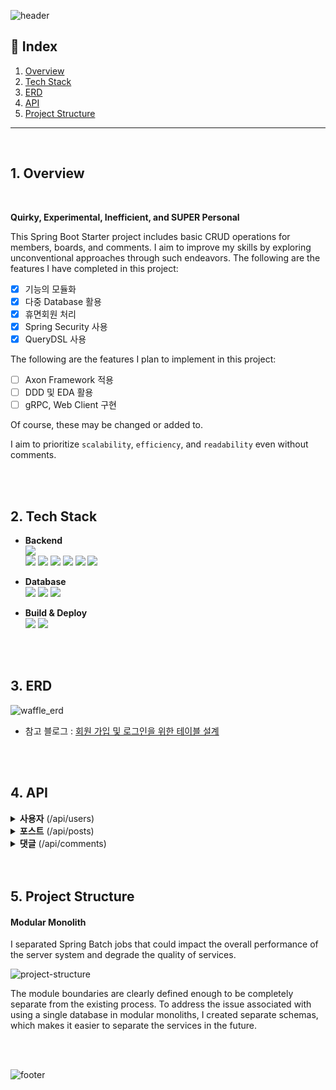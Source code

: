 ![header](https://capsule-render.vercel.app/api?type=rect&color=timeAuto&section=header&text=Urban-Waffle&height=60&fontSize=40)


## 📑 Index

1. [Overview](#Overview)
2. [Tech Stack](#Tech-Stack)
3. [ERD](#ERD)
4. [API](#API)
5. [Project Structure](#Project-Structure)


---

<br />

## 1. Overview

<br />

**Quirky, Experimental, Inefficient, and SUPER Personal**

This Spring Boot Starter project includes basic CRUD operations for members, boards, and comments. I aim to improve my skills by exploring unconventional approaches through such endeavors.
The following are the features I have completed in this project:

+ [x] 기능의 모듈화
+ [x] 다중 Database 활용
+ [x] 휴면회원 처리
+ [x] Spring Security 사용
+ [x] QueryDSL 사용

The following are the features I plan to implement in this project:

+ [ ] Axon Framework 적용
+ [ ] DDD 및 EDA 활용
+ [ ] gRPC, Web Client 구현

Of course, these may be changed or added to.

I aim to prioritize <code>scalability</code>, <code>efficiency</code>, and <code>readability</code> even without comments.  




<br />


<br />


## 2. Tech Stack


- **Backend**  
  <img src="https://img.shields.io/badge/JAVA-orange?style=flat&logo=JAVA&logoColor=white">  
  <img src="https://img.shields.io/badge/Spring Boot-6DB33F?style=square&logo=Spring Boot&logoColor=white&color=6DB33F">
  <img src="https://img.shields.io/badge/Spring Security-6DB33F?style=square&logo=Spring Security&logoColor=white">
  <img src="https://img.shields.io/badge/JSON Web Tokens-000000?style=square&logo=JSON Web Tokens&logoColor=white">
  <img src="https://img.shields.io/badge/Spring Data JPA-6DB33F?style=square&logo=JPA&logoColor=white">
  <img src="https://img.shields.io/badge/Spring Batch-6DB33F?style=square&logo=JPA&logoColor=white">
  <img src="https://img.shields.io/badge/QueryDSL-0081CC?style=square&logo=QueryDSL&logoColor=white">



- **Database**  
  <img src="https://img.shields.io/badge/MySQL-4479A1.svg?style=square&logo=MySQL&logoColor=white">
  <img src="https://img.shields.io/badge/Redis-DC382D?style=square&logo=Redis&logoColor=white">
  <img src="https://img.shields.io/badge/AWS S3-569A31?style=square&logo=amazons3&logoColor=white">



- **Build & Deploy**  
  <img src="https://img.shields.io/badge/Gradle-02303A?style=square&logo=Gradle&logoColor=white">
  <img src="https://img.shields.io/badge/Amazon AWS-232F3E?style=square&logo=Amazon AWS&logoColor=white">



<br />


<br />


## 3. ERD

![waffle_erd](https://github.com/zincum30/urban-waffle/assets/115124708/4c8e58a4-891b-489a-b196-5af1c4478d46)

- 참고 블로그 : [회원 가입 및 로그인을 위한 테이블 설계](https://rastalion.dev/%ed%9a%8c%ec%9b%90-%ea%b0%80%ec%9e%85-%eb%b0%8f-%eb%a1%9c%ea%b7%b8%ec%9d%b8%ec%9d%84-%ec%9c%84%ed%95%9c-%ed%85%8c%ec%9d%b4%eb%b8%94-%ec%84%a4%ea%b3%84/)



<br />


<br />

## 4. API


<details>
<summary><b>사용자</b> (/api/users)</summary>

| Method |             End Point             | Description |  
|:------:|:---------------------------------:|:-----------:|
|  POST  |               /join               |    회원가입     |
|  GET   |        /join?email={email}        |  이메일 중복 확인  |
|  POST  |              /login               |     로그인     |
|  POST  |          /help/password           |   비밀번호 찾기   |
|  GET   | /help/certification?email={email} | 본인 인증 메일 발송 |
|  POST  |        /help/cergification        |  인증 번호 확인   |
|  GET   |            /{nickname}            |   프로필 정보    |
|  PUT   |         /{nickname}/image         | 프로필 이미지 변경  |
|  PUT   |            /{nickname}            |   닉네임 변경    |
|  GET   |    /{user}?nickname={nickname}    |  닉네임 중복 확인  |
|  POST  |         /{user}/security          |   비밀번호 변경   |
| DELETE |              /{user}              |     탈퇴      |
</details>

<details>
<summary><b>포스트</b> (/api/posts)</summary>

| Method |   End Point   | Description |  
|:------:|:-------------:|:-----------:|
|  POST  |    /draft     |   포스트 작성    |
|  POST  | /{post}/image |   이미지 업로드   |
|  POST  |    /{post}    |   포스트 저장    |
|  PUT   |    /{post}    |   포스트 수정    |
| DELETE | /{post}/image |   이미지 삭제    |
| DELETE |    /{post}    |   포스트 삭제    |
|  GET   |               |  전체 포스트 목록  |
|  GET   |    /{post}    |  포스트 불러오기   |


</details>

<details>
<summary><b>댓글</b> (/api/comments)</summary>

| Method |        End Point        | Description |  
|:------:|:-----------------------:|:-----------:|
|  POST  |         /{post}         |    댓글 생성    |
|  PUT   |       /{comment}        |    댓글 수정    |
| DELETE |       /{comment}        |    댓글 삭제    |
|  POST  |     {comment}/reply     |   대댓글 작성    |
|  PUT   | {comment}?reply={reply} |   대댓글 수정    |
| DELETE | {comment}?reply={reply} |   대댓글 삭제    |
|  GET   |         /{post}         |  전체 댓글 목록   |
|  GET   |    /{comment}/reply     |  전체 대댓글 목록  |
</details>



<br/>

<br/>

## 5. Project Structure


#### Modular Monolith

I separated Spring Batch jobs that could impact the overall performance of the server system and degrade the quality of services.  

![project-structure](https://github.com/zincum30/urban-waffle/assets/115124708/c0fb090e-3b17-49c5-ba89-f5274b675d99)

The module boundaries are clearly defined enough to be completely separate from the existing process.
To address the issue associated with using a single database in modular monoliths, I created separate schemas, which makes it easier to separate the services in the future.


<br />

<br />





![footer](https://capsule-render.vercel.app/api?type=waving&&color=timeAuto&section=footer)

